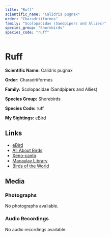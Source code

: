 ```yaml
---
title: "Ruff"
scientific_name: "Calidris pugnax"
order: "Charadriiformes"
family: "Scolopacidae (Sandpipers and Allies)"
species_group: "Shorebirds"
species_code: "ruff"
---
```


# Ruff

**Scientific Name:** Calidris pugnax

**Order:** Charadriiformes

**Family:** Scolopacidae (Sandpipers and Allies)

**Species Group:** Shorebirds

**Species Code:** ruff

**My Sightings:** [eBird](https://ebird.org/lifelist?r=world&time=life&spp=ruff)

## Links
* [eBird](https://ebird.org/species/ruff) 
* [All About Birds](https://www.allaboutbirds.org/guide/ruff) 
* [Xeno-canto](https://www.xeno-canto.org/species/calidris-pugnax) 
* [Macaulay Library](https://search.macaulaylibrary.org/catalog?taxonCode=ruff&sort=rating_rank_desc)
* [Birds of the World](https://birdsoftheworld.org/bow/species/ruff)

## Media
### Photographs
No photographs available.

### Audio Recordings
No audio recordings available.
